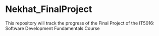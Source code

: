 # Nekhat_FinalProject
This repository will track the progress of the Final Project of the IT5016: Software Development Fundamentals Course
